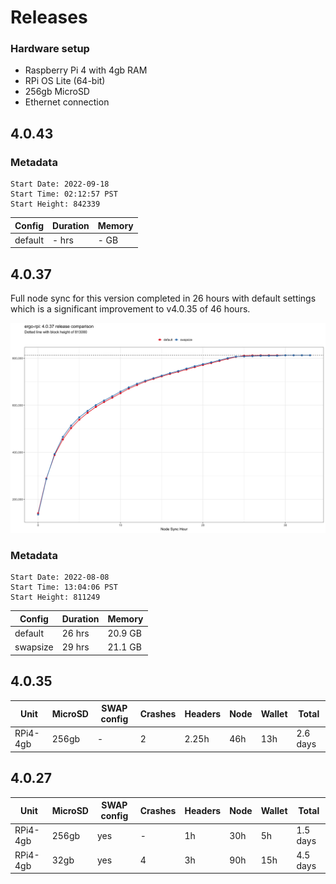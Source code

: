 # Releases

### Hardware setup

* Raspberry Pi 4 with 4gb RAM
* RPi OS Lite (64-bit)
* 256gb MicroSD
* Ethernet connection

## 4.0.43

### Metadata
```
Start Date: 2022-09-18
Start Time: 02:12:57 PST
Start Height: 842339
```

| Config | Duration | Memory | 
| --- | --- | --- | 
| default | - hrs | - GB | 

## 4.0.37

Full node sync for this version completed in 26 hours with default settings which is a significant improvement to v4.0.35 of 46 hours.

![](../img/results-4.0.37.png)

### Metadata
```
Start Date: 2022-08-08
Start Time: 13:04:06 PST
Start Height: 811249
```

| Config | Duration | Memory |
| --- | --- | --- | 
| default | 26 hrs | 20.9 GB |
| swapsize | 29 hrs | 21.1 GB | 

## 4.0.35 

| Unit | MicroSD | SWAP config | Crashes | Headers | Node | Wallet | Total | 
| --- | --- | --- | --- | --- | --- | --- | --- | 
| RPi4-4gb | 256gb | - | 2 | 2.25h | 46h | 13h | 2.6 days | 

## 4.0.27
| Unit | MicroSD | SWAP config | Crashes | Headers | Node | Wallet | Total | 
| --- | --- | --- | --- | --- | --- | --- | --- | 
| RPi4-4gb | 256gb | yes | - | 1h | 30h | 5h | 1.5 days | 
| RPi4-4gb | 32gb | yes | 4 | 3h | 90h | 15h | 4.5 days | 



